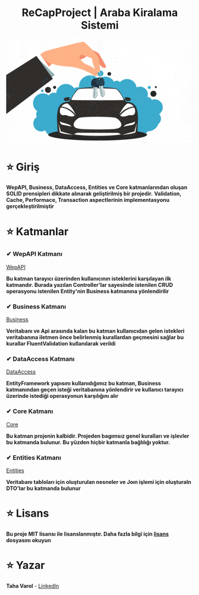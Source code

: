 <h1 align="center">ReCapProject | Araba Kiralama Sistemi</h1>

![ReCapproject](https://github.com/varoltahaa/ReCapProject/blob/master/0__oppsTUx797Y9V2e.png?raw=true)

# ⭐ Giriş

**WepAPI, Business, DataAccess, Entities ve Core katmanlarından oluşan SOLID prensipleri dikkate alınarak geliştirilmiş bir projedir.**
**Validation, Cache, Performace, Transaction aspectlerinin implementasyonu gerçekleştirilmiştir**

# ⭐ Katmanlar

<h3> ✔ WepAPI Katmanı</h3>

[WepAPI](https://github.com/varoltahaa/ReCapProject/tree/master/WepAPI)

**Bu katman tarayıcı üzerinden kullanıcının isteklerini karşılayan ilk katmandır. Burada yazılan Controller'lar sayesinde istenilen CRUD operasyonu istenilen Entity'nin Business katmanına yönlendirilir**

<h3> ✔ Business Katmanı</h3>

[Business](https://github.com/varoltahaa/ReCapProject/tree/master/Business)

**Veritabanı ve Api arasında kalan bu katman kullanıcıdan gelen istekleri veritabanına iletmen önce belirlenmiş kurallardan geçmesini sağlar bu kurallar FluentValidation kullanılarak verildi**

<h3> ✔ DataAccess Katmanı</h3>

[DataAccess](https://github.com/varoltahaa/ReCapProject/tree/master/DataAccess)

**EntityFramework yapısını kullanıdığımız bu katman, Business katmanından geçen isteği veritabanına yönlendirir ve kullanıcı tarayıcı üzerinde istediği operasyonun karşılığını alır**

<h3> ✔ Core Katmanı</h3>

[Core](https://github.com/varoltahaa/ReCapProject/tree/master/Core)

**Bu katman projenin kalbidir. Projeden bagımsız genel kuralları ve işlevler bu katmanda bulunur. Bu yüzden hiçbir katmanla bağlılığı yoktur.**

<h3> ✔ Entities Katmanı</h3>

[Entities](https://github.com/varoltahaa/ReCapProject/tree/master/Entities)

**Veritabanı tabloları için oluşturulan nesneler ve Joın işlemi için oluşturaln DTO'lar bu katmanda bulunur**

# ⭐ Lisans

**Bu proje MIT lisansı ile lisanslanmıştır. Daha fazla bilgi için [lisans](https://github.com/varoltahaa/ReCapProject/blob/master/LICENSE) dosyasını okuyun**

# ⭐ Yazar

**Taha Varol** - [Linkedln](https://www.linkedin.com/in/taha-varol-8027361b4/)

